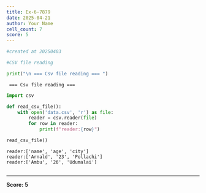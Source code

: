 ```yaml
---
title: Ex-6-7879
date: 2025-04-21
author: Your Name
cell_count: 7
score: 5
---
```


```python
#created at 20250403
```


```python
#CSV file reading
```


```python
print("\n === Csv file reading === ")
```

    
     === Csv file reading === 



```python
import csv
```


```python
def read_csv_file():
    with open('data.csv', 'r') as file:
        reader = csv.reader(file)
        for row in reader:
            print(f"reader:{row}")
```


```python
read_csv_file()
```

    reader:['name', 'age', 'city']
    reader:['Arnald', '23', 'Pollachi']
    reader:['Ambu', '26', 'Udumalai']



```python

```


---
**Score: 5**